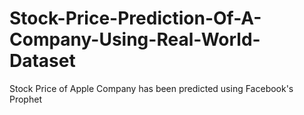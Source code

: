 # Stock-Price-Prediction-Of-A-Company-Using-Real-World-Dataset
Stock Price of Apple Company has been predicted using Facebook's Prophet
